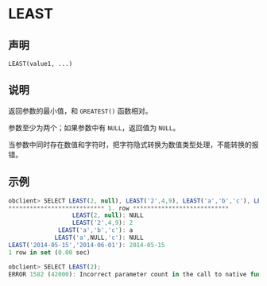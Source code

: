 LEAST
==========================



声明
-----------------------

```unknow
LEAST(value1, ...)
```



说明
-----------------------

返回参数的最小值，和 `GREATEST()` 函数相对。

参数至少为两个；如果参数中有 `NULL`，返回值为 `NULL`。

当参数中同时存在数值和字符时，把字符隐式转换为数值类型处理，不能转换的报错。

示例
-----------------------

```javascript
obclient> SELECT LEAST(2, null), LEAST('2',4,9), LEAST('a','b','c'), LEAST('a',NULL,'c'), LEAST('2014-05-15','2014-06-01')\G
*************************** 1. row ***************************
                  LEAST(2, null): NULL
                  LEAST('2',4,9): 2
              LEAST('a','b','c'): a
             LEAST('a',NULL,'c'): NULL
LEAST('2014-05-15','2014-06-01'): 2014-05-15
1 row in set (0.00 sec)

obclient> SELECT LEAST(2);
ERROR 1582 (42000): Incorrect parameter count in the call to native function 'LEAST'
```
